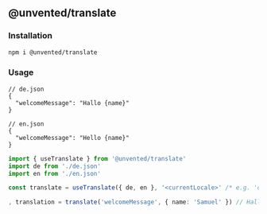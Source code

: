 ## @unvented/translate

### Installation

```bash
npm i @unvented/translate
```

### Usage

```jsonc
// de.json
{
  "welcomeMessage": "Hallo {name}"
}
```

```jsonc
// en.json
{
  "welcomeMessage": "Hello {name}"
}
```

```ts
import { useTranslate } from '@unvented/translate'
import de from './de.json'
import en from './en.json'

const translate = useTranslate({ de, en }, '<currentLocale>' /* e.g. 'de' */, '<fallbackLocale>' /* e.g. 'en' */)

, translation = translate('welcomeMessage', { name: 'Samuel' }) // Hallo Samuel
```
